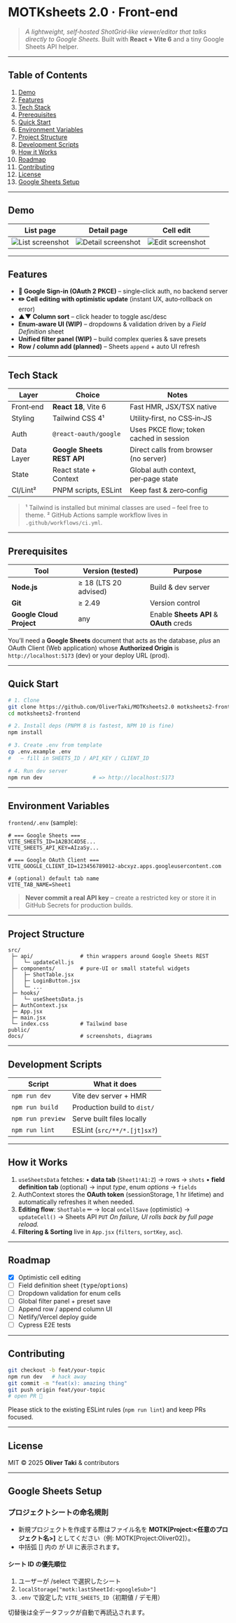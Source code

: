 # MOTKsheets 2.0 · Front-end

> *A lightweight, self‑hosted ShotGrid‑like viewer/editor that talks directly to Google Sheets.*
> Built with **React + Vite 6** and a tiny Google Sheets API helper.

---

## Table of Contents

1. [Demo](#demo)
2. [Features](#features)
3. [Tech Stack](#tech-stack)
4. [Prerequisites](#prerequisites)
5. [Quick Start](#quick-start)
6. [Environment Variables](#environment-variables)
7. [Project Structure](#project-structure)
8. [Development Scripts](#development-scripts)
9. [How it Works](#how-it-works)
10. [Roadmap](#roadmap)
11. [Contributing](#contributing)
12. [License](#license)
13. [Google Sheets Setup](#google-sheets-setup)

---

## Demo <a id="demo"></a>

| List page                             | Detail page                               | Cell edit                             |
| ------------------------------------- | ----------------------------------------- | ------------------------------------- |
| ![List screenshot](docs/img/list.png) | ![Detail screenshot](docs/img/detail.png) | ![Edit screenshot](docs/img/edit.gif) |

---

## Features <a id="features"></a>

* **🔑 Google Sign‑in (OAuth 2 PKCE)** – single‑click auth, no backend server
* **✏️ Cell editing with optimistic update** (instant UX, auto‑rollback on error)
* **▲▼ Column sort** – click header to toggle asc/desc
* **Enum‑aware UI (WIP)** – dropdowns & validation driven by a *Field Definition* sheet
* **Unified filter panel (WIP)** – build complex queries & save presets
* **Row / column add (planned)** – Sheets `append` + auto UI refresh

---

## Tech Stack <a id="tech-stack"></a>

| Layer      | Choice                     | Notes                                   |
| ---------- | -------------------------- | --------------------------------------- |
| Front‑end  | **React 18**, Vite 6       | Fast HMR, JSX/TSX native                |
| Styling    | Tailwind CSS 4¹            | Utility‑first, no CSS‑in‑JS             |
| Auth       | `@react-oauth/google`      | Uses PKCE flow; token cached in session |
| Data Layer | **Google Sheets REST API** | Direct calls from browser (no server)   |
| State      | React state + Context      | Global auth context, per‑page state     |
| CI/Lint²   | PNPM scripts, ESLint       | Keep fast & zero‑config                 |

> ¹ Tailwind is installed but minimal classes are used – feel free to theme.
> ² GitHub Actions sample workflow lives in `.github/workflows/ci.yml`.

---

## Prerequisites <a id="prerequisites"></a>

| Tool                     | Version (tested)      | Purpose                                 |
| ------------------------ | --------------------- | --------------------------------------- |
| **Node.js**              | ≥ 18 (LTS 20 advised) | Build & dev server                      |
| **Git**                  | ≥ 2.49                | Version control                         |
| **Google Cloud Project** | any                   | Enable **Sheets API** & **OAuth** creds |

You’ll need a **Google Sheets** document that acts as the database, *plus* an OAuth Client (Web application) whose **Authorized Origin** is `http://localhost:5173` (dev) or your deploy URL (prod).

---

## Quick Start <a id="quick-start"></a>

```bash
# 1. Clone
git clone https://github.com/OliverTaki/MOTKsheets2.0 motksheets2-frontend
cd motksheets2-frontend

# 2. Install deps (PNPM 8 is fastest, NPM 10 is fine)
npm install

# 3. Create .env from template
cp .env.example .env
#   – fill in SHEETS_ID / API_KEY / CLIENT_ID

# 4. Run dev server
npm run dev                # => http://localhost:5173
```

---

## Environment Variables <a id="environment-variables"></a>

`frontend/.env` (sample):

```dotenv
# === Google Sheets ===
VITE_SHEETS_ID=1A2B3C4D5E...
VITE_SHEETS_API_KEY=AIzaSy...

# === Google OAuth Client ===
VITE_GOOGLE_CLIENT_ID=123456789012-abcxyz.apps.googleusercontent.com

# (optional) default tab name
VITE_TAB_NAME=Sheet1
```

> **Never commit a real API key** – create a restricted key or store it in GitHub Secrets for production builds.

---

## Project Structure <a id="project-structure"></a>

```
src/
 ├─ api/               # thin wrappers around Google Sheets REST
 │   └─ updateCell.js
 ├─ components/        # pure-UI or small stateful widgets
 │   ├─ ShotTable.jsx
 │   ├─ LoginButton.jsx
 │   └─ ...
 ├─ hooks/
 │   └─ useSheetsData.js
 ├─ AuthContext.jsx
 ├─ App.jsx
 ├─ main.jsx
 └─ index.css          # Tailwind base
public/
docs/                  # screenshots, diagrams
```

---

## Development Scripts <a id="development-scripts"></a>

| Script            | What it does                |
| ----------------- | --------------------------- |
| `npm run dev`     | Vite dev server + HMR       |
| `npm run build`   | Production build to `dist/` |
| `npm run preview` | Serve built files locally   |
| `npm run lint`    | ESLint (`src/**/*.[jt]sx?`) |

---

## How it Works <a id="how-it-works"></a>

1. `useSheetsData` fetches:
   • **data tab** (`Sheet1!A1:Z`) → rows → `shots`
   • **field definition tab** (optional) → input *type*, enum *options* → `fields`
2. AuthContext stores the **OAuth token** (sessionStorage, 1 hr lifetime) and automatically refreshes it when needed.
3. **Editing flow**:
   `ShotTable` ✏ → local `onCellSave` (optimistic) → `updateCell()` → Sheets API `PUT`
   *On failure, UI rolls back by full page reload.*
4. **Filtering & Sorting** live in `App.jsx` (`filters`, `sortKey`, `asc`).

---

## Roadmap <a id="roadmap"></a>

* [x] Optimistic cell editing
* [ ] Field definition sheet (<kbd>type</kbd>/<kbd>options</kbd>)
* [ ] Dropdown validation for enum cells
* [ ] Global filter panel + preset save
* [ ] Append row / append column UI
* [ ] Netlify/Vercel deploy guide
* [ ] Cypress E2E tests

---

## Contributing <a id="contributing"></a>

```bash
git checkout -b feat/your-topic
npm run dev   # hack away
git commit -m "feat(x): amazing thing"
git push origin feat/your-topic
# open PR 🎉
```

Please stick to the existing ESLint rules (`npm run lint`) and keep PRs focused.

---

## License <a id="license"></a>

MIT © 2025 **Oliver Taki** & contributors

---

## Google Sheets Setup <a id="google-sheets-setup"></a>

### プロジェクトシートの命名規則
- 新規プロジェクトを作成する際はファイル名を
    **MOTK[Project:<任意のプロジェクト名>]**
    としてください（例: MOTK[Project:Oliver02]）。
- 中括弧 [] 内の <ProjectName> が UI に表示されます。

#### シート ID の優先順位
1. ユーザーが /select で選択したシート
2. `localStorage["motk:lastSheetId:<googleSub>"]`
3. `.env` で設定した `VITE_SHEETS_ID`（初期値 / デモ用）

切替後は全データフックが自動で再読込されます。